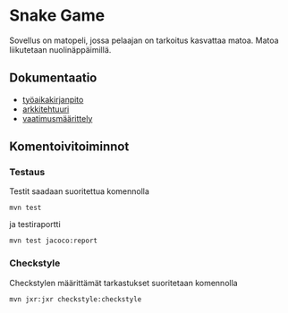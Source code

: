 # Snake Game

Sovellus on matopeli, jossa pelaajan on tarkoitus kasvattaa matoa. Matoa liikutetaan nuolinäppäimillä.
## Dokumentaatio
* [työaikakirjanpito](https://github.com/sofmakin/ot-harjoitustyo/blob/master/dokumentointi/tyoaikakirjanpito.md)
* [arkkitehtuuri](https://github.com/sofmakin/ot-harjoitustyo/blob/master/dokumentointi/arkkitehtuuri.md)
* [vaatimusmäärittely](https://github.com/sofmakin/ot-harjoitustyo/blob/master/dokumentointi/alustavaMaarittelydokumentti.md)
## Komentoivitoiminnot
### Testaus
Testit saadaan suoritettua komennolla
``` 
mvn test
```
ja testiraportti
```
mvn test jacoco:report
```
### Checkstyle

Checkstylen määrittämät tarkastukset suoritetaan komennolla
```
mvn jxr:jxr checkstyle:checkstyle
```
